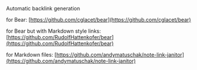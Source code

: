 Automatic backlink generation

for Bear: [https://github.com/cglacet/bear](https://github.com/cglacet/bear)

for Bear but with Markdown style links: [https://github.com/RudolfHattenkofer/bear](https://github.com/RudolfHattenkofer/bear)

for Markdown files: [https://github.com/andymatuschak/note-link-janitor](https://github.com/andymatuschak/note-link-janitor)



